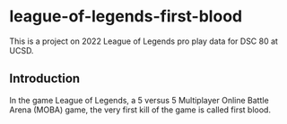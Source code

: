 # league-of-legends-first-blood
This is a project on 2022 League of Legends pro play data for DSC 80 at UCSD.

## Introduction
In the game League of Legends, a 5 versus 5 Multiplayer Online Battle Arena 
(MOBA) game, the very first kill of the game is called first blood.